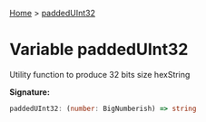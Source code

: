 [Home](../index.md) &gt; [paddedUInt32](./paddeduint32.md)

# Variable paddedUInt32

Utility function to produce 32 bits size hexString

<b>Signature:</b>

```typescript
paddedUInt32: (number: BigNumberish) => string
```

